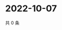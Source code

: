 # 2022-10-07

共 0 条

<!-- BEGIN WEIBO -->
<!-- 最后更新时间 Fri Oct 07 2022 15:27:09 GMT+0800 (China Standard Time) -->

<!-- END WEIBO -->
